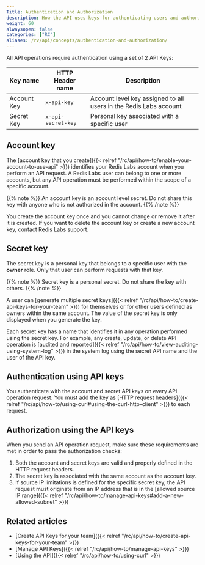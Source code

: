 ```yaml
---
Title: Authentication and Authorization
description: How the API uses keys for authenticating users and authorizing API requests
weight: 60
alwaysopen: false
categories: ["RC"]
aliases: /rv/api/concepts/authentication-and-authorization/
---
```

All API operations require authentication using a set of 2 API Keys:

| Key name    | HTTP Header name   | Description                                                       |
| ----------- | ------------------ | ----------------------------------------------------------------- |
| Account Key | `x-api-key`        | Account level key assigned to all users in the Redis Labs account |
| Secret Key  | `x-api-secret-key` | Personal key associated with a specific user                      |

## Account key

The [account key that you create]({{< relref "/rc/api/how-to/enable-your-account-to-use-api" >}}) identifies your Redis Labs account when you perform an API request.
A Redis Labs user can belong to one or more accounts, but any API operation must be performed within the scope of a specific account.

{{% note %}}
An account key is an account level secret. Do not share this key with anyone who is not authorized in the account.
{{% /note %}}

You create the account key once and you cannot change or remove it after it is created.
If you want to delete the account key or create a new account key, contact Redis Labs support.

## Secret key

The secret key is a personal key that belongs to a specific user with the **owner** role.
Only that user can perform requests with that key.

{{% note %}}
Secret key is a personal secret. Do not share the key with others.
{{% /note %}}

A user can [generate multiple secret keys]({{< relref "/rc/api/how-to/create-api-keys-for-your-team" >}})
for themselves or for other users defined as owners within the same account.
The value of the secret key is only displayed when you generate the key.

Each secret key has a name that identifies it in any operation performed using the secret key.
For example, any create, update, or delete API operation is [audited and reported]({{< relref "/rc/api/how-to/view-auditing-using-system-log" >}})
in the system log using the secret API name and the user of the API key.

## Authentication using API keys

You authenticate with the account and secret API keys on every API operation request.
You must add the key as [HTTP request headers]({{< relref "/rc/api/how-to/using-curl#using-the-curl-http-client" >}}) to each request.

## Authorization using the API keys

When you send an API operation request, make sure these requirements are met in order to pass the authorization checks:

1. Both the account and secret keys are valid and properly defined in the HTTP request headers.
1. The secret key is associated with the same account as the account key.
1. If source IP limitations is defined for the specific secret key,
    the API request must originate from an IP address that is in the [allowed source IP range]({{< relref "/rc/api/how-to/manage-api-keys#add-a-new-allowed-subnet" >}})

## Related articles

- [Create API Keys for your team]({{< relref "/rc/api/how-to/create-api-keys-for-your-team" >}})
- [Manage API Keys]({{< relref "/rc/api/how-to/manage-api-keys" >}})
- [Using the API]({{< relref "/rc/api/how-to/using-curl" >}})
